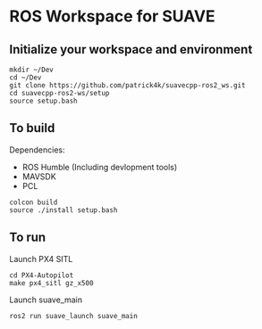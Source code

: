 # ROS Workspace for SUAVE

## Initialize your workspace and environment
```
mkdir ~/Dev
cd ~/Dev
git clone https://github.com/patrick4k/suavecpp-ros2_ws.git
cd suavecpp-ros2-ws/setup
source setup.bash
```

## To build
Dependencies:
- ROS Humble (Including devlopment tools)
- MAVSDK
- PCL

```
colcon build
source ./install setup.bash
```

## To run
Launch PX4 SITL
```
cd PX4-Autopilot
make px4_sitl gz_x500
```
Launch suave_main
```
ros2 run suave_launch suave_main
```
